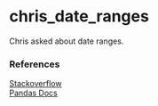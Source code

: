 # chris_date_ranges
Chris asked about date ranges.

### References
[Stackoverflow](https://stackoverflow.com/questions/32168848/how-to-create-a-pandas-datetimeindex-with-year-as-frequency)  
[Pandas Docs](https://pandas.pydata.org/pandas-docs/stable/10min.html)
